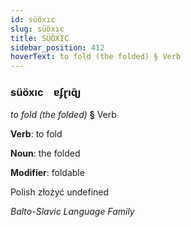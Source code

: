 ```yaml
---
id: süöxıc
slug: süöxıc
title: SÜÖXIC
sidebar_position: 412
hoverText: to fold (the folded) § Verb
---
```


### süöxıc&emsp;<span kind="abugida">ɐʄɽıɋ̄ȷ</span>

*to fold (the folded)* **§** Verb

**Verb**: to fold

**Noun**: the folded

**Modifier**: foldable

Polish złożyć undefined

*Balto-Slavic Language Family*